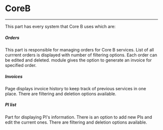 # CoreB
---
This part has every system that Core B uses which are:

#####  Orders

This part is responsible for managing orders for Core B services. List of all currrent orders is displayed with number of filtering options. Each order can be edited and deleted. module gives the option to generate an invoice for specified order.

#####  Invoices

Page displays invoice history to keep track of previous services in one place. There are filtering and deletion options available.

#####  PI list

Part for displaying PI's information. There is an option to add new PIs and edit the current ones. There are filtering and deletion options available.
